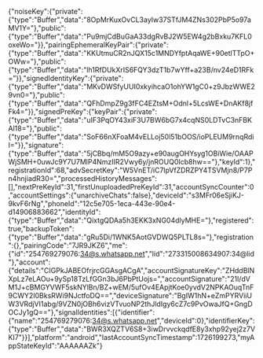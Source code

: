{"noiseKey":{"private":{"type":"Buffer","data":"8OpMrKuxOvCL3ayIw37STfJM4ZNs302PbP5o97aMV1Y="},"public":{"type":"Buffer","data":"Pu9mjCdBuGaA33dgRvBJ2W5EW4g2bBxku7KFL0oxeWo="}},"pairingEphemeralKeyPair":{"private":{"type":"Buffer","data":"KKUtmuCR2nJQX15c1MNDYfptAqaWE+90etlTTpO+OWw="},"public":{"type":"Buffer","data":"lh1RfDUkXrIS6FQY3dzT1b7wYff+a23B/nv24eD1RFk="}},"signedIdentityKey":{"private":{"type":"Buffer","data":"MKvDWSfyUUI0xkyihcaO1ohYW1gC0+z9JbzWWE29vn0="},"public":{"type":"Buffer","data":"QFhDmpZ9g3fFC4EZtsM+Odnl+5LcsWE+DnAKf8jfFk4="}},"signedPreKey":{"keyPair":{"private":{"type":"Buffer","data":"uIF3PqOY43xiF3U7BW6bG7x4cqNS0LDTvC3nFBKAl18="},"public":{"type":"Buffer","data":"SoF66nXFoaM4vELLoj50l51bOOS/ioPLEUM9rnqRdiI="}},"signature":{"type":"Buffer","data":"5jCBbq/mM5O9azy+e90augOHYsyg1OBiWie/OAAPWjSMH+0uwJc9Y7U7MlP4NmzIIR2Vwy6y/jnROUQ0Icb8hw=="},"keyId":1},"registrationId":68,"advSecretKey":"W5VnET/iC7lpVfZDRZPY4TSVMjn8/P7Pn4hnjiadR30=","processedHistoryMessages":[],"nextPreKeyId":31,"firstUnuploadedPreKeyId":31,"accountSyncCounter":0,"accountSettings":{"unarchiveChats":false},"deviceId":"s3MFr06eSjiKJ-9kvF6rNg","phoneId":"12c5e705-1eca-443e-90e4-d14906883662","identityId":{"type":"Buffer","data":"QixtgQDAa5h3EKK3xNG04dlyMHE="},"registered":true,"backupToken":{"type":"Buffer","data":"gRu5Di/1WNK5AotGVDWQ5PLTL8s="},"registration":{},"pairingCode":"7JR9JKZ6","me":{"id":"254769279076:34@s.whatsapp.net","lid":"273315008634907:34@lid"},"account":{"details":"CIGPkJABEOfrjrcGGAsgACgA","accountSignatureKey":"ZHddBlNXpLz7eLAOu+9ySp18TzLfGGn3bJ6PbPtUojs=","accountSignature":"21l/dVM1J+cBMGYVWF5skNYlBn/BZ+wEM/5ufOv4EApjtKoe0yvdV2NPKAOuqTnF9CWY2I0BksRWi9NJctfoDQ==","deviceSignature":"BgIW1hN+eZmPYRViiUW3VRdjVI1abg/9VZN0jOBh6vizVTvuoNP2thJldIgy6cZ7c9PvOwaJfQ+GngDOCJy1gQ=="},"signalIdentities":[{"identifier":{"name":"254769279076:34@s.whatsapp.net","deviceId":0},"identifierKey":{"type":"Buffer","data":"BWR3XQZTV6S8+3iwDrvvckqdfE8y3xhp92yej2z7VKI7"}}],"platform":"android","lastAccountSyncTimestamp":1726199273,"myAppStateKeyId":"AAAAAAZk"}
